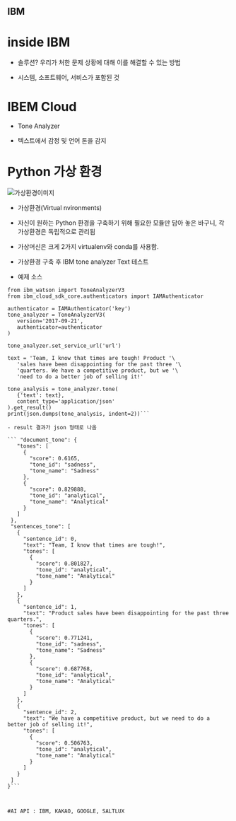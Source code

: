 ## IBM

# inside IBM

- 솔루션? 우리가 처한 문제 상황에 대해 이를 해결할 수 있는 방법

- 시스템, 소프트웨어, 서비스가 포함된 것

# IBEM Cloud

 - Tone Analyzer
 
 - 텍스트에서 감정 및 언어 톤을 감지
 
 
 
 # Python 가상 환경 
 
 ![가상환경이미지](https://miro.medium.com/max/960/1*1YLROYjbje6dPoqM8M3L9w.png)
 
 - 가상환경(Virtual nvironments)
 
 - 자신이 원하는 Python 환경을 구축하기 위해 필요한 모듈만 담아 놓은 바구니, 각 가상환경은 독립적으로 관리됨
 
 - 가상머신은 크게 2가지 virtualenv와 conda를 사용함. 
 
 
 - 가상환경 구축 후 IBM tone analyzer Text 테스트 
 
 - 예제 소스 
 
 ``` import json
from ibm_watson import ToneAnalyzerV3
from ibm_cloud_sdk_core.authenticators import IAMAuthenticator

authenticator = IAMAuthenticator('key')
tone_analyzer = ToneAnalyzerV3(
    version='2017-09-21',
    authenticator=authenticator
)

tone_analyzer.set_service_url('url')

text = 'Team, I know that times are tough! Product '\
    'sales have been disappointing for the past three '\
    'quarters. We have a competitive product, but we '\
    'need to do a better job of selling it!'

tone_analysis = tone_analyzer.tone(
    {'text': text},
    content_type='application/json'
).get_result()
print(json.dumps(tone_analysis, indent=2))```

- result 결과가 json 형태로 나옴 

``` "document_tone": {
    "tones": [
      {
        "score": 0.6165,
        "tone_id": "sadness",
        "tone_name": "Sadness"
      },
      {
        "score": 0.829888,
        "tone_id": "analytical",
        "tone_name": "Analytical"
      }
    ]
  },
  "sentences_tone": [
    {
      "sentence_id": 0,
      "text": "Team, I know that times are tough!",
      "tones": [
        {
          "score": 0.801827,
          "tone_id": "analytical",
          "tone_name": "Analytical"
        }
      ]
    },
    {
      "sentence_id": 1,
      "text": "Product sales have been disappointing for the past three quarters.",
      "tones": [
        {
          "score": 0.771241,
          "tone_id": "sadness",
          "tone_name": "Sadness"
        },
        {
          "score": 0.687768,
          "tone_id": "analytical",
          "tone_name": "Analytical"
        }
      ]
    },
    {
      "sentence_id": 2,
      "text": "We have a competitive product, but we need to do a better job of selling it!",
      "tones": [
        {
          "score": 0.506763,
          "tone_id": "analytical",
          "tone_name": "Analytical"
        }
      ]
    }
  ]
}```



#AI API : IBM, KAKAO, GOOGLE, SALTLUX


